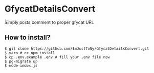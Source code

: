# GfycatDetailsConvert
Simply posts comment to proper gfycat URL

## How to install?
```
$ git clone https://github.com/ImJustToNy/GfycatDetailsConvert.git
$ yarn # or npm install
$ cp .env.example .env # fill your .env file now
$ pg-migrate up
$ node index.js
```
